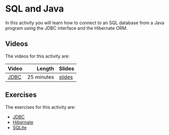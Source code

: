 # SQL and Java

In this activity you will learn how to connect to an SQL database from a Java program using the JDBC interface and the Hibernate ORM.

## Videos

The videos for this activity are:

| Video | Length | Slides |
|-------|-------:|--------|
| [JDBC](https://web.microsoftstream.com/video/9c046863-65f4-44a2-91bb-0bf1023c78b4) | 25 minutes | [slides](https://uob-my.sharepoint.com/:b:/g/personal/me17847_bristol_ac_uk/EZqSbPzVyMBOjLk7wVVV4ecBcg_JSPIYMPT2AkTC0npttw?e=HlOAmI) |

## Exercises

The exercises for this activity are:

  - [JDBC](./jdbc.md)
  - [Hibernate](./hibernate.md)
  - [SQLite](./sqlite.md)
